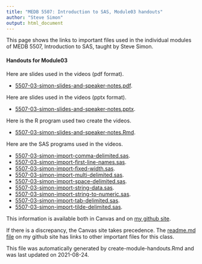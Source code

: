 ```yaml
---
title: "MEDB 5507: Introduction to SAS, Module03 handouts"
author: "Steve Simon"
output: html_document
---
```


<!--This file was first created on 2021-08-24.-->

This page shows the links to important files used in the individual modules of MEDB 5507, Introduction to SAS, taught by Steve Simon. 

#### Handouts for Module03

<!--resources-slides-1-->


Here are slides used in the videos (pdf format).

+ [5507-03-simon-slides-and-speaker-notes.pdf][slides-and-speaker-notes.pdf].

Here are slides used in the videos (pptx format).

+ [5507-03-simon-slides-and-speaker-notes.pptx][slides-and-speaker-notes.pptx].

Here is the R program used two create the videos.

+ [5507-03-simon-slides-and-speaker-notes.Rmd][slides-and-speaker-notes.Rmd].

Here are the SAS programs used in the videos.

+ [5507-03-simon-import-comma-delimited.sas][import-comma-delimited.sas].
+ [5507-03-simon-import-first-line-names.sas][import-first-line-names.sas].
+ [5507-03-simon-import-fixed-width.sas][import-fixed-width.sas].
+ [5507-03-simon-import-multi-delimited.sas][import-multi-delimited.sas].
+ [5507-03-simon-import-space-delimited.sas][import-space-delimited.sas].
+ [5507-03-simon-import-string-data.sas][import-string-data.sas].
+ [5507-03-simon-import-string-to-numeric.sas][import-string-to-numeric.sas].
+ [5507-03-simon-import-tab-delimited.sas][import-tab-delimited.sas].
+ [5507-03-simon-import-tilde-delimited.sas][import-tilde-delimited.sas].

<!---my git--->
This information is available both in Canvas and on [my github site][thisf].

If there is a discrepancy, the Canvas site takes precedence. The [readme.md file][mygit] on my github site has links to other important files for this class.

This file was automatically generated by create-module-handouts.Rmd and was last updated on 2021-08-24.

[thisf]: https://github.com/pmean/introduction-to-sas/blob/master/modules/5507-03-handouts.md
[mygit]: https://github.com/pmean/introduction-to-sas/blob/master/README.md
<!---my git--->



<!---pdf_v--->
<!---No links for this section--->

<!---ppt_v--->
<!---No links for this section--->

<!---rmd_v--->
[slides-and-speaker-notes.Rmd]: https://github.com/pmean/introduction-to-sas/blob/master/src/5507-03-simon-slides-and-speaker-notes.Rmd
[slides-and-speaker-notes.pdf]: https://github.com/pmean/introduction-to-sas/blob/master/results/5507-03-simon-slides-and-speaker-notes.pdf
[slides-and-speaker-notes.pptx]: https://github.com/pmean/introduction-to-sas/blob/master/results/5507-03-simon-slides-and-speaker-notes.pptx

<!---sas_v--->
[import-comma-delimited.sas]: https://github.com/pmean/introduction-to-sas/blob/master/src/5507-03-simon-import-comma-delimited.sas
[import-first-line-names.sas]: https://github.com/pmean/introduction-to-sas/blob/master/src/5507-03-simon-import-first-line-names.sas
[import-fixed-width.sas]: https://github.com/pmean/introduction-to-sas/blob/master/src/5507-03-simon-import-fixed-width.sas
[import-multi-delimited.sas]: https://github.com/pmean/introduction-to-sas/blob/master/src/5507-03-simon-import-multi-delimited.sas
[import-space-delimited.sas]: https://github.com/pmean/introduction-to-sas/blob/master/src/5507-03-simon-import-space-delimited.sas
[import-string-data.sas]: https://github.com/pmean/introduction-to-sas/blob/master/src/5507-03-simon-import-string-data.sas
[import-string-to-numeric.sas]: https://github.com/pmean/introduction-to-sas/blob/master/src/5507-03-simon-import-string-to-numeric.sas
[import-tab-delimited.sas]: https://github.com/pmean/introduction-to-sas/blob/master/src/5507-03-simon-import-tab-delimited.sas
[import-tilde-delimited.sas]: https://github.com/pmean/introduction-to-sas/blob/master/src/5507-03-simon-import-tilde-delimited.sas


